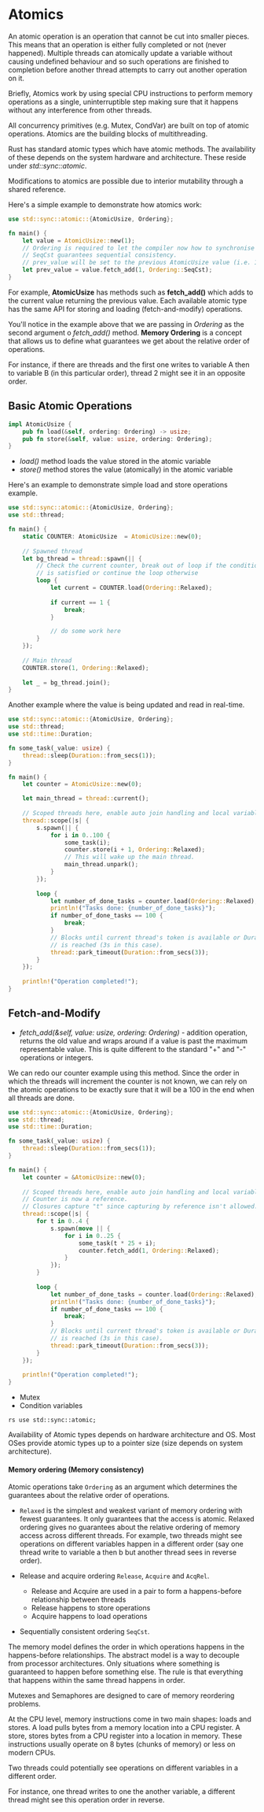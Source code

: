 # Atomics

An atomic operation is an operation that cannot be cut into smaller pieces. This 
means that an operation is either fully completed or not (never happened). Multiple 
threads can atomically update a variable without causing undefined behaviour and 
so such operations are finished to completion before another thread attempts to 
carry out another operation on it.

Briefly, Atomics work by using special CPU instructions to perform memory operations as a 
single, uninterruptible step making sure that it happens without any interference 
from other threads.

All concurrency primitives (e.g. Mutex, CondVar) are built on top of atomic operations. 
Atomics are the building blocks of multithreading.

Rust has standard atomic types which have atomic methods. The availability of these 
depends on the system hardware and architecture. These reside under *std::sync::atomic*.

Modifications to atomics are possible due to interior mutability through a shared 
reference.

Here's a simple example to demonstrate how atomics work:

```rs
use std::sync::atomic::{AtomicUsize, Ordering};

fn main() {
    let value = AtomicUsize::new(1);
    // Ordering is required to let the compiler now how to synchronise memory.
    // SeqCst guarantees sequential consistency.
    // prev_value will be set to the previous AtomicUsize value (i.e. 1)
    let prev_value = value.fetch_add(1, Ordering::SeqCst);
}
```

For example, **AtomicUsize** has methods such as **fetch_add()** which adds to the 
current value returning the previous value. Each available atomic type has the 
same API for storing and loading (fetch-and-modify) operations. 

You'll notice in the example above that we are passing in *Ordering* as the second 
argument o *fetch_add()* method. **Memory Ordering** is a concept that allows us to 
define what guarantees we get about the relative order of operations. 

For instance, if there are threads and the first one writes to variable A then to 
variable B (in this particular order), thread 2 might see it in an opposite order. 

## Basic Atomic Operations

```rs
impl AtomicUsize {
    pub fn load(&self, ordering: Ordering) -> usize;
    pub fn store(&self, value: usize, ordering: Ordering);
}
```

- *load()* method loads the value stored in the atomic variable
- *store()* method stores the value (atomically) in the atomic variable

Here's an example to demonstrate simple load and store operations example.

```rs
use std::sync::atomic::{AtomicUsize, Ordering};
use std::thread;

fn main() {
    static COUNTER: AtomicUsize  = AtomicUsize::new(0);
    
    // Spawned thread
    let bg_thread = thread::spawn(|| {
        // Check the current counter, break out of loop if the condition 
        // is satisfied or continue the loop otherwise
        loop {
            let current = COUNTER.load(Ordering::Relaxed);
            
            if current == 1 {
                break;
            }

            // do some work here
        }
    });
   
    // Main thread
    COUNTER.store(1, Ordering::Relaxed);
    
    let _ = bg_thread.join();
}
```

Another example where the value is being updated and read in real-time.


```rs
use std::sync::atomic::{AtomicUsize, Ordering};
use std::thread;
use std::time::Duration;

fn some_task(_value: usize) {
    thread::sleep(Duration::from_secs(1));
}

fn main() {
    let counter = AtomicUsize::new(0);

    let main_thread = thread::current();
    
    // Scoped threads here, enable auto join handling and local variable borrowing.
    thread::scope(|s| {
        s.spawn(|| {
            for i in 0..100 {
                some_task(i);
                counter.store(i + 1, Ordering::Relaxed);
                // This will wake up the main thread.
                main_thread.unpark();
            }
        });
        
        loop {
            let number_of_done_tasks = counter.load(Ordering::Relaxed);
            println!("Tasks done: {number_of_done_tasks}");
            if number_of_done_tasks == 100 {
                break;
            }
            // Blocks until current thread's token is available or Duration limit
            // is reached (3s in this case).
            thread::park_timeout(Duration::from_secs(3));
        }
    });
    
    println!("Operation completed!");
}
```

## Fetch-and-Modify

- *fetch_add(&self, value: usize, ordering: Ordering)* - addition operation, returns
the old value and wraps around if a value is past the maximum representable value.
This is quite different to the standard "+" and "-" operations or integers.

We can redo our counter example using this method. Since the order in which the
threads will increment the counter is not known, we can rely on the atomic operations 
to be exactly sure that it will be a 100 in the end when all threads are done.

```rs
use std::sync::atomic::{AtomicUsize, Ordering};
use std::thread;
use std::time::Duration;

fn some_task(_value: usize) {
    thread::sleep(Duration::from_secs(1));
}

fn main() {
    let counter = &AtomicUsize::new(0);
    
    // Scoped threads here, enable auto join handling and local variable borrowing.
    // Counter is now a reference.
    // Closures capture "t" since capturing by reference isn't allowed.
    thread::scope(|s| {
        for t in 0..4 {
            s.spawn(move || {
                for i in 0..25 {
                    some_task(t * 25 + i);
                    counter.fetch_add(1, Ordering::Relaxed);
                }
            });
        }
        
        loop {
            let number_of_done_tasks = counter.load(Ordering::Relaxed);
            println!("Tasks done: {number_of_done_tasks}");
            if number_of_done_tasks == 100 {
                break;
            }
            // Blocks until current thread's token is available or Duration limit
            // is reached (3s in this case).
            thread::park_timeout(Duration::from_secs(3));
        }
    });
    
    println!("Operation completed!");
}
```




- Mutex 
- Condition variables

```rs use std::sync::atomic; ```

Availability of Atomic types depends on hardware architecture and OS. Most OSes
provide atomic types up to a pointer size (size depends on system architecture).

#### Memory ordering (Memory consistency)

Atomic operations take `Ordering` as an argument which determines the guarantees 
about the relative order of operations. 

- `Relaxed` is the simplest and weakest variant of memory ordering with fewest 
guarantees. It only guarantees that the access is atomic. Relaxed ordering gives 
no guarantees about the relative ordering of memory access across different threads. 
For example, two threads might see operations on different variables happen in a 
different order (say one thread write to variable a then b but another thread sees 
in reverse order).

- Release and acquire ordering `Release`, `Acquire` and `AcqRel`.
    - Release and Acquire are used in a pair to form a happens-before relationship 
    between threads
    - Release happens to store operations
    - Acquire happens to load operations
- Sequentially consistent ordering `SeqCst`.

The memory model defines the order in which operations happens in the happens-before 
relationships. The abstract model is a way to decouple from processor architectures. 
Only situations where something is guaranteed to happen before something else. 
The rule is that everything that happens within the same thread happens in order.

Mutexes and Semaphores are designed to care of memory reordering problems.

At the CPU level, memory instructions come in two main shapes: loads and stores. 
A load pulls bytes from a memory location into a CPU register. A store, stores 
bytes from a CPU register into a location in memory. These instructions usually 
operate on 8 bytes (chunks of memory) or less on modern CPUs. 

Two threads could potentially see operations on different variables in a
different order.

For instance, one thread writes to one the another variable, a different thread
might see this operation order in reverse.

